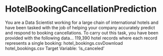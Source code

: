 # HotelBookingCancellationPrediction
You are a Data Scientist working for a large chain of international hotels and have been tasked with the job of
helping your company accurately predict and respond to booking cancellations.  To carry out this task, you have been provided with the following data…
119,390 hotel records where each record represents a single booking: hotel_bookings.csvDownload hotel_bookings.csv
Target Variable: ‘is_canceled’
